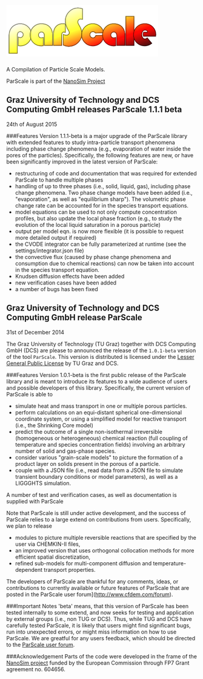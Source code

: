 ![logo](parscale_logo.png)
======
A Compilation of Particle Scale Models.

ParScale is part of the [NanoSim Project](http://sintef.no/NanoSim)


Graz University of Technology and DCS Computing GmbH releases ParScale 1.1.1 beta
------------------
24th of August 2015

###Features
Version 1.1.1-beta is a major upgrade of the ParScale library with extended features to study intra-particle transport phenomena including phase change phenomena (e.g., evaporation of water inside the pores of the particles). Specifically, the following features are new, or have been significantly improved in the latest version of ParScale:

- restructuring of code and documentation that was required for extended ParScale to handle multiple phases
- handling of up to three phases (i.e., solid, liquid, gas), including phase change phenomena. Two phase change models have been added (i.e., "evaporation", as well as "equilibrium sharp"). The volumetric phase change rate can be accounted for in the species transport equations.
- model equations can be used to not only compute concentration profiles, but also update the local phase fraction (e.g., to study the evolution of the local liquid saturation in a porous particle)
- output per model eqn. is now more flexible (it is possible to request more detailed output if required)
- the CVODE integrator can be fully parameterized at runtime (see the settings/integrator.json file)
- the convective flux (caused by phase change phenomena and consumption due to chemical reactions) can now be taken into account in the species transport equation.
- Knudsen diffusion effects have been added 
- new verification cases have been added
- a number of bugs has been fixed

Graz University of Technology and DCS Computing GmbH release ParScale
------------------
31st of December 2014

The Graz University of Technology (TU Graz) together with DCS Computing GmbH (DCS) are please to announced the release of the `1.0.1-beta` version of the tool `ParScale`. This version is distributed is licensed under the [Lesser General Public License](http://www.gnu.org/licenses/lgpl.html) by TU Graz and DCS.

###Features
Version 1.0.1-beta is the first public release of the ParScale library and is meant to introduce its features to a wide audience of users and possible developers of this library. Specifically, the current version of ParScale is able to

- simulate heat and mass transport in one or multiple porous particles.
- perform calculations on an equi-distant spherical one-dimensional coordinate system, or using a simplified model for reactive transport (i.e., the Shrinking Core model)
- predict the outcome of a single non-isothermal irreversible (homogeneous or heterogeneous) chemical reaction (full coupling of temperature and species concentration fields) involving an arbitrary number of solid and gas-phase species.
- consider various "grain-scale models" to picture the formation of a product layer on solids present in the porous of a particle.
- couple with a JSON file (i.e., read data from a JSON file to simulate transient boundary conditions or model parameters), as well as a LIGGGHTS simulation.

A number of test and verification cases, as well as documentation is supplied with ParScale

Note that ParScale is still under active development, and the success of ParScale relies to a large extend on contributions from users. Specifically, we plan to release

- modules to picture multiple reversible reactions that are specified by the user via CHEMKIN-II files,
- an improved version that uses orthogonal collocation methods for more efficient spatial discretization,
- refined sub-models for multi-component diffusion and temperature-dependent transport properties.

The developers of ParScale are thankful for any comments, ideas, or contributions to currently available or future features of ParScale that are posted in the ParScale user forum](http://www.cfdem.com/forum).

###Important Notes
'beta' means, that this version of ParScale has been tested internally to some extend, and now seeks for testing and application by external groups (i.e., non TUG or DCS). Thus, while TUG and DCS have carefully tested ParScale, it is likely that users might find significant bugs, run into unexpected errors, or might miss information on how to use ParScale. We are greatful for any users feedback, which should be directed to the [ParScale user forum](http://www.cfdem.com/forum).

###Acknowledgement
Parts of the code were developed in the frame of the [NanoSim project](http://www.sintef.no/Projectweb/NanoSim/) funded by the European Commission through FP7 Grant agreement no. 604656.
